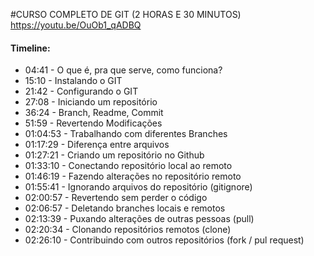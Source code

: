 #CURSO COMPLETO DE GIT (2 HORAS E 30 MINUTOS)
https://youtu.be/OuOb1_qADBQ

#### Timeline:

* 04:41 - O que é, pra que serve, como funciona?
* 15:10 - Instalando o GIT
* 21:42 - Configurando o GIT
* 27:08 - Iniciando um repositório
* 36:24 - Branch, Readme, Commit
* 51:59 - Revertendo Modificações
* 01:04:53 - Trabalhando com diferentes Branches
* 01:17:29 - Diferença entre arquivos
* 01:27:21 - Criando um repositório no Github
* 01:33:10 - Conectando repositório local ao remoto
* 01:46:19 - Fazendo alterações no repositório remoto
* 01:55:41 - Ignorando arquivos do repositório (gitignore)
* 02:00:57 - Revertendo sem perder o código
* 02:06:57 - Deletando branches locais e remotos
* 02:13:39 - Puxando alterações de outras pessoas (pull)
* 02:20:34 - Clonando repositórios remotos (clone)
* 02:26:10 - Contribuindo com outros repositórios (fork / pul request)
